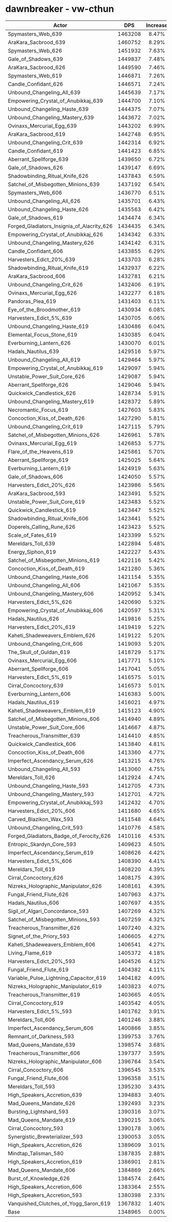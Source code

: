 # dawnbreaker - vw-cthun
| Actor | DPS | Increase |
|---|:---:|:---:|
|Spymasters_Web_639|1463208|8.47%|
|AraKara_Sacbrood_639|1460752|8.29%|
|Spymasters_Web_626|1451932|7.63%|
|Gale_of_Shadows_639|1449837|7.48%|
|AraKara_Sacbrood_626|1449590|7.46%|
|Spymasters_Web_619|1446871|7.26%|
|Candle_Confidant_626|1446571|7.24%|
|Unbound_Changeling_All_639|1445639|7.17%|
|Empowering_Crystal_of_Anubikkaj_639|1444700|7.10%|
|Unbound_Changeling_Haste_639|1444375|7.07%|
|Unbound_Changeling_Mastery_639|1443672|7.02%|
|Ovinaxs_Mercurial_Egg_639|1443202|6.99%|
|AraKara_Sacbrood_619|1442748|6.95%|
|Unbound_Changeling_Crit_639|1442314|6.92%|
|Candle_Confidant_619|1441423|6.85%|
|Aberrant_Spellforge_639|1439650|6.72%|
|Gale_of_Shadows_626|1439147|6.69%|
|Shadowbinding_Ritual_Knife_626|1437843|6.59%|
|Satchel_of_Misbegotten_Minions_639|1437192|6.54%|
|Spymasters_Web_606|1436770|6.51%|
|Unbound_Changeling_All_626|1435701|6.43%|
|Unbound_Changeling_Haste_626|1435563|6.42%|
|Gale_of_Shadows_619|1434474|6.34%|
|Forged_Gladiators_Insignia_of_Alacrity_626|1434435|6.34%|
|Empowering_Crystal_of_Anubikkaj_626|1434342|6.33%|
|Unbound_Changeling_Mastery_626|1434142|6.31%|
|Candle_Confidant_606|1433855|6.29%|
|Harvesters_Edict_20%_639|1433703|6.28%|
|Shadowbinding_Ritual_Knife_619|1432937|6.22%|
|AraKara_Sacbrood_606|1432781|6.21%|
|Unbound_Changeling_Crit_626|1432406|6.19%|
|Ovinaxs_Mercurial_Egg_626|1432277|6.18%|
|Pandoras_Plea_619|1431403|6.11%|
|Eye_of_the_Broodmother_619|1430934|6.08%|
|Harvesters_Edict_5%_639|1430705|6.06%|
|Unbound_Changeling_Haste_619|1430486|6.04%|
|Elemental_Focus_Stone_619|1430385|6.04%|
|Everburning_Lantern_626|1430070|6.01%|
|Hadals_Nautilus_639|1429516|5.97%|
|Unbound_Changeling_All_619|1429464|5.97%|
|Empowering_Crystal_of_Anubikkaj_619|1429097|5.94%|
|Unstable_Power_Suit_Core_626|1429087|5.94%|
|Aberrant_Spellforge_626|1429046|5.94%|
|Quickwick_Candlestick_626|1428734|5.91%|
|Unbound_Changeling_Mastery_619|1428372|5.89%|
|Necromantic_Focus_619|1427603|5.83%|
|Concoction_Kiss_of_Death_626|1427290|5.81%|
|Unbound_Changeling_Crit_619|1427115|5.79%|
|Satchel_of_Misbegotten_Minions_626|1426961|5.78%|
|Ovinaxs_Mercurial_Egg_619|1426853|5.77%|
|Flare_of_the_Heavens_619|1425861|5.70%|
|Aberrant_Spellforge_619|1425025|5.64%|
|Everburning_Lantern_619|1424919|5.63%|
|Gale_of_Shadows_606|1424050|5.57%|
|Harvesters_Edict_20%_626|1423986|5.56%|
|AraKara_Sacbrood_593|1423491|5.52%|
|Unstable_Power_Suit_Core_619|1423483|5.52%|
|Quickwick_Candlestick_619|1423447|5.52%|
|Shadowbinding_Ritual_Knife_606|1423441|5.52%|
|Doperels_Calling_Rune_626|1423423|5.52%|
|Scale_of_Fates_619|1423399|5.52%|
|Mereldars_Toll_639|1422894|5.48%|
|Energy_Siphon_619|1422227|5.43%|
|Satchel_of_Misbegotten_Minions_619|1422116|5.42%|
|Concoction_Kiss_of_Death_619|1421280|5.36%|
|Unbound_Changeling_Haste_606|1421154|5.35%|
|Unbound_Changeling_All_606|1421067|5.35%|
|Unbound_Changeling_Mastery_606|1420952|5.34%|
|Harvesters_Edict_5%_626|1420690|5.32%|
|Empowering_Crystal_of_Anubikkaj_606|1420597|5.31%|
|Hadals_Nautilus_626|1419816|5.25%|
|Harvesters_Edict_20%_619|1419419|5.22%|
|Kaheti_Shadeweavers_Emblem_626|1419122|5.20%|
|Unbound_Changeling_Crit_606|1419093|5.20%|
|The_Skull_of_Guldan_619|1418729|5.17%|
|Ovinaxs_Mercurial_Egg_606|1417771|5.10%|
|Aberrant_Spellforge_606|1417041|5.05%|
|Harvesters_Edict_5%_619|1416575|5.01%|
|Cirral_Concoctory_639|1416573|5.01%|
|Everburning_Lantern_606|1416383|5.00%|
|Hadals_Nautilus_619|1416021|4.97%|
|Kaheti_Shadeweavers_Emblem_619|1415123|4.90%|
|Satchel_of_Misbegotten_Minions_606|1414940|4.89%|
|Unstable_Power_Suit_Core_606|1414667|4.87%|
|Treacherous_Transmitter_639|1414410|4.85%|
|Quickwick_Candlestick_606|1413840|4.81%|
|Concoction_Kiss_of_Death_606|1413360|4.77%|
|Imperfect_Ascendancy_Serum_626|1413215|4.76%|
|Unbound_Changeling_All_593|1413060|4.75%|
|Mereldars_Toll_626|1412924|4.74%|
|Unbound_Changeling_Haste_593|1412705|4.73%|
|Unbound_Changeling_Mastery_593|1412701|4.72%|
|Empowering_Crystal_of_Anubikkaj_593|1412432|4.70%|
|Harvesters_Edict_20%_606|1411680|4.65%|
|Carved_Blazikon_Wax_593|1411548|4.64%|
|Unbound_Changeling_Crit_593|1410776|4.58%|
|Forged_Gladiators_Badge_of_Ferocity_626|1410116|4.53%|
|Entropic_Skardyn_Core_593|1409623|4.50%|
|Imperfect_Ascendancy_Serum_619|1408626|4.42%|
|Harvesters_Edict_5%_606|1408390|4.41%|
|Mereldars_Toll_619|1408220|4.39%|
|Cirral_Concoctory_626|1408175|4.39%|
|Nizreks_Holographic_Manipulator_626|1408161|4.39%|
|Fungal_Friend_Flute_626|1407963|4.37%|
|Hadals_Nautilus_606|1407697|4.35%|
|Sigil_of_Algari_Concordance_593|1407269|4.32%|
|Satchel_of_Misbegotten_Minions_593|1407259|4.32%|
|Treacherous_Transmitter_626|1407240|4.32%|
|Signet_of_the_Priory_593|1406605|4.27%|
|Kaheti_Shadeweavers_Emblem_606|1406541|4.27%|
|Living_Flame_619|1405372|4.18%|
|Harvesters_Edict_20%_593|1404526|4.12%|
|Fungal_Friend_Flute_619|1404382|4.11%|
|Variable_Pulse_Lightning_Capacitor_619|1404182|4.09%|
|Nizreks_Holographic_Manipulator_619|1403823|4.07%|
|Treacherous_Transmitter_619|1403665|4.05%|
|Cirral_Concoctory_619|1403542|4.05%|
|Harvesters_Edict_5%_593|1401762|3.91%|
|Mereldars_Toll_606|1401246|3.88%|
|Imperfect_Ascendancy_Serum_606|1400866|3.85%|
|Remnant_of_Darkness_593|1399753|3.76%|
|Mad_Queens_Mandate_639|1398574|3.68%|
|Treacherous_Transmitter_606|1397377|3.59%|
|Nizreks_Holographic_Manipulator_606|1396764|3.54%|
|Cirral_Concoctory_606|1396545|3.53%|
|Fungal_Friend_Flute_606|1396358|3.51%|
|Mereldars_Toll_593|1395230|3.43%|
|High_Speakers_Accretion_639|1394883|3.40%|
|Mad_Queens_Mandate_626|1392493|3.23%|
|Bursting_Lightshard_593|1390316|3.07%|
|Mad_Queens_Mandate_619|1390215|3.06%|
|Cirral_Concoctory_593|1390178|3.06%|
|Synergistic_Brewterializer_593|1390053|3.05%|
|High_Speakers_Accretion_626|1389609|3.01%|
|Mindtap_Talisman_580|1387835|2.88%|
|High_Speakers_Accretion_619|1386901|2.81%|
|Mad_Queens_Mandate_606|1384869|2.66%|
|Burst_of_Knowledge_626|1384574|2.64%|
|High_Speakers_Accretion_606|1383364|2.55%|
|High_Speakers_Accretion_593|1380398|2.33%|
|Vanquished_Clutches_of_Yogg_Saron_619|1367832|1.40%|
|Base|1348965|0.00%|
